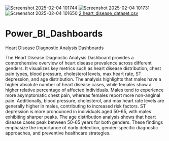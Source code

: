 ![Screenshot 2025-02-04 101744](https://github.com/user-attachments/assets/df7247fe-44b9-49f6-a2d5-de14bdab455f)
![Screenshot 2025-02-04 101731](https://github.com/user-attachments/assets/ea10d1ea-5e00-4f2d-bb82-5bf03379b71b)
![Screenshot 2025-02-04 101650](https://github.com/user-attachments/assets/ff00dc63-4989-4108-a925-2918387f8b81)
[2 heart_disease_dataset.csv](https://github.com/user-attachments/files/18651947/2.heart_disease_dataset.csv)
# Power_BI_Dashboards
Heart Disease Diagnostic Analysis Dashboards

The Heart Disease Diagnostic Analysis Dashboard provides a comprehensive overview of heart disease prevalence across different genders. It visualizes key metrics such as heart disease distribution, chest pain types, blood pressure, cholesterol levels, max heart rate, ST depression, and age distribution. The analysis highlights that males have a higher absolute number of heart disease cases, while females show a higher relative percentage of affected individuals. Males tend to experience more asymptomatic chest pain, whereas females report more non-anginal pain. Additionally, blood pressure, cholesterol, and max heart rate levels are generally higher in males, contributing to increased risk factors. ST depression is more pronounced in individuals aged 50-65, with males exhibiting sharper peaks. The age distribution analysis shows that heart disease cases peak between 50-65 years for both genders. These findings emphasize the importance of early detection, gender-specific diagnostic approaches, and preventive healthcare strategies.
